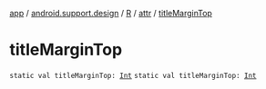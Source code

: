 [app](../../../index.md) / [android.support.design](../../index.md) / [R](../index.md) / [attr](index.md) / [titleMarginTop](./title-margin-top.md)

# titleMarginTop

`static val titleMarginTop: `[`Int`](https://kotlinlang.org/api/latest/jvm/stdlib/kotlin/-int/index.html)
`static val titleMarginTop: `[`Int`](https://kotlinlang.org/api/latest/jvm/stdlib/kotlin/-int/index.html)